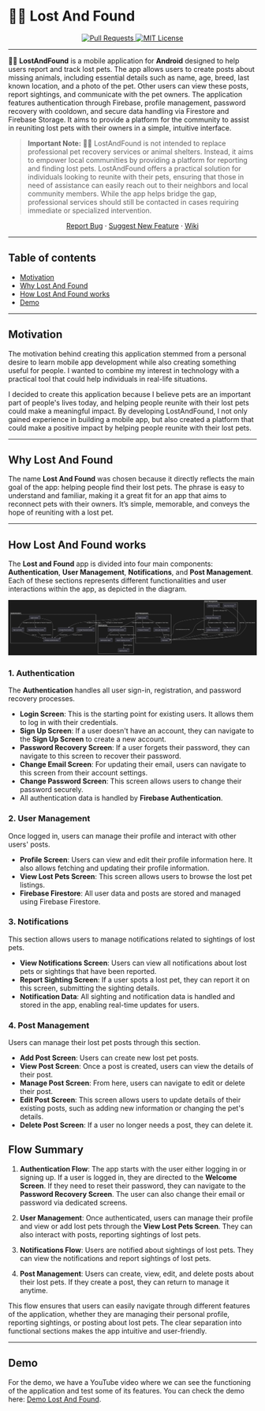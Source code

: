 # 🐶🔎 Lost And Found

<p align="center">
  <a href="https://github.com/AdriFdezz/LostAndFound/pulls">
    <img src="https://img.shields.io/badge/PRs-welcome-brightgreen.svg?longCache=true" alt="Pull Requests">
  </a>
  <a href="LICENSE">
      <img src="https://img.shields.io/badge/License-MIT-yellow.svg?longCache=true" alt="MIT License">
    </a>
</p>

----

🐶🔎 **LostAndFound** is a mobile application for **Android** designed to help users report and track lost pets. The app allows users to create posts about missing animals, including essential details such as name, age, breed, last known location, and a photo of the pet. Other users can view these posts, report sightings, and communicate with the pet owners. The application features authentication through Firebase, profile management, password recovery with cooldown, and secure data handling via Firestore and Firebase Storage. It aims to provide a platform for the community to assist in reuniting lost pets with their owners in a simple, intuitive interface.

>**Important Note:** 🐶🔎 LostAndFound is not intended to replace professional pet recovery services or animal shelters. Instead, it aims to empower local communities by providing a platform for reporting and finding lost pets. LostAndFound offers a practical solution for individuals looking to reunite with their pets, ensuring that those in need of assistance can easily reach out to their neighbors and local community members. While the app helps bridge the gap, professional services should still be contacted in cases requiring immediate or specialized intervention.

<p align="center">
    <a href="https://github.com/AdriFdezz/LostAndFound/issues/new?assignees=&labels=bug&template=bug_report.md&title=%5BBUG%5D">Report Bug</a>
    ·
    <a href="https://github.com/AdriFdezz/LostAndFound/issues/new?assignees=&labels=enhancement&template=feature_request.md&title=%5BFEATURE%5D">Suggest New Feature</a>
    ·
    <a href="">Wiki</a>
  </p>

----

## Table of contents

- [Motivation](#motivation)
- [Why Lost And Found](#why-lost-and-found)
- [How Lost And Found works](#how-lost-and-found-works)
- [Demo](#demo)

----

## Motivation

The motivation behind creating this application stemmed from a personal desire to learn mobile app development while also creating something useful for people. I wanted to combine my interest in technology with a practical tool that could help individuals in real-life situations. 

I decided to create this application because I believe pets are an important part of people's lives today, and helping people reunite with their lost pets could make a meaningful impact. By developing LostAndFound, I not only gained experience in building a mobile app, but also created a platform that could make a positive impact by helping people reunite with their lost pets.

----

## Why Lost And Found

The name **Lost And Found** was chosen because it directly reflects the main goal of the app: helping people find their lost pets. The phrase is easy to understand and familiar, making it a great fit for an app that aims to reconnect pets with their owners. It’s simple, memorable, and conveys the hope of reuniting with a lost pet.

----

## How Lost And Found works

The **Lost and Found** app is divided into four main components: **Authentication**, **User Management**, **Notifications**, and **Post Management**. Each of these sections represents different functionalities and user interactions within the app, as depicted in the diagram.

![lost_and_found_diagram](lost_and_found_diagram.PNG)

### **1. Authentication**
The **Authentication** handles all user sign-in, registration, and password recovery processes.

- **Login Screen**: This is the starting point for existing users. It allows them to log in with their credentials.
- **Sign Up Screen**: If a user doesn't have an account, they can navigate to the **Sign Up Screen** to create a new account.
- **Password Recovery Screen**: If a user forgets their password, they can navigate to this screen to recover their password.
- **Change Email Screen**: For updating their email, users can navigate to this screen from their account settings.
- **Change Password Screen**: This screen allows users to change their password securely.
- All authentication data is handled by **Firebase Authentication**.

### **2. User Management**
Once logged in, users can manage their profile and interact with other users' posts.

- **Profile Screen**: Users can view and edit their profile information here. It also allows fetching and updating their profile information.
- **View Lost Pets Screen**: This screen allows users to browse the lost pet listings.
- **Firebase Firestore**: All user data and posts are stored and managed using Firebase Firestore.

### **3. Notifications**
This section allows users to manage notifications related to sightings of lost pets.

- **View Notifications Screen**: Users can view all notifications about lost pets or sightings that have been reported.
- **Report Sighting Screen**: If a user spots a lost pet, they can report it on this screen, submitting the sighting details.
- **Notification Data**: All sighting and notification data is handled and stored in the app, enabling real-time updates for users.

### **4. Post Management**
Users can manage their lost pet posts through this section.

- **Add Post Screen**: Users can create new lost pet posts.
- **View Post Screen**: Once a post is created, users can view the details of their post.
- **Manage Post Screen**: From here, users can navigate to edit or delete their post.
- **Edit Post Screen**: This screen allows users to update details of their existing posts, such as adding new information or changing the pet's details.
- **Delete Post Screen**: If a user no longer needs a post, they can delete it.

## **Flow Summary**

1. **Authentication Flow**: The app starts with the user either logging in or signing up. If a user is logged in, they are directed to the **Welcome Screen**. If they need to reset their password, they can navigate to the **Password Recovery Screen**. The user can also change their email or password via dedicated screens.

2. **User Management**: Once authenticated, users can manage their profile and view or add lost pets through the **View Lost Pets Screen**. They can also interact with posts, reporting sightings of lost pets.

3. **Notifications Flow**: Users are notified about sightings of lost pets. They can view the notifications and report sightings of lost pets.

4. **Post Management**: Users can create, view, edit, and delete posts about their lost pets. If they create a post, they can return to manage it anytime.

This flow ensures that users can easily navigate through different features of the application, whether they are managing their personal profile, reporting sightings, or posting about lost pets. The clear separation into functional sections makes the app intuitive and user-friendly.

----

## Demo

For the demo, we have a YouTube video where we can see the functioning of the application and test some of its features. You can check the demo here: [Demo Lost And Found](https://www.youtube.com/watch?v=Sna3rsezz7c).
